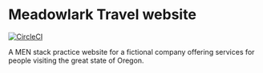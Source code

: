 # Meadowlark Travel website

[![CircleCI](https://dl.circleci.com/status-badge/img/circleci/8bT9t9RoGu9f2Rhb9PA9Ss/NqTnauhBNyr7xwqnWH6nER/tree/master.svg?style=shield)](https://dl.circleci.com/status-badge/redirect/circleci/8bT9t9RoGu9f2Rhb9PA9Ss/NqTnauhBNyr7xwqnWH6nER/tree/master)

A MEN stack practice website for a fictional company offering services for people visiting the great state of Oregon.
